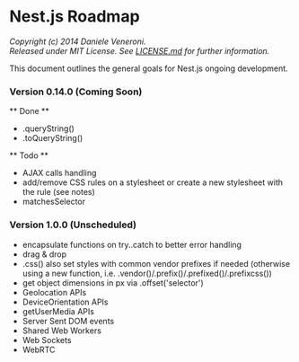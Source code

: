 # Nest.js Roadmap

_Copyright (c) 2014 Daniele Veneroni._  
_Released under MIT License. See [LICENSE.md](LICENSE.md) for further information._

This document outlines the general goals for Nest.js ongoing development.

### Version 0.14.0 (Coming Soon)

** Done **

* .queryString()
* .toQueryString()

** Todo **

* AJAX calls handling
* add/remove CSS rules on a stylesheet or create a new stylesheet with the rule (see notes)
* matchesSelector

### Version 1.0.0 (Unscheduled)

* encapsulate functions on try..catch to better error handling
* drag & drop
* .css() also set styles with common vendor prefixes if needed (otherwise using a new function, i.e. .vendor()/.prefix()/.prefixed()/.prefixcss())
* get object dimensions in px via .offset('selector')
* Geolocation APIs
* DeviceOrientation APIs
* getUserMedia APIs
* Server Sent DOM events
* Shared Web Workers
* Web Sockets
* WebRTC
